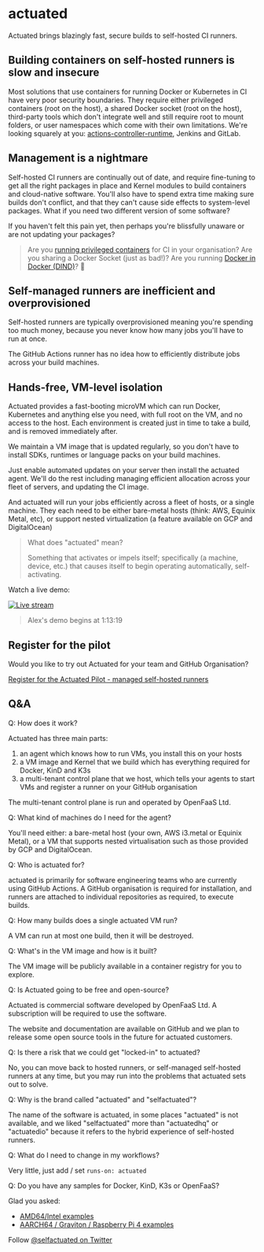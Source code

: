 # actuated

Actuated brings blazingly fast, secure builds to self-hosted CI runners.

## Building containers on self-hosted runners is slow and insecure

Most solutions that use containers for running Docker or Kubernetes in CI have very poor security boundaries. They require either privileged containers (root on the host), a shared Docker socket (root on the host), third-party tools which don't integrate well and still require root to mount folders, or user namespaces which come with their own limitations. We're looking squarely at you: [actions-controller-runtime](https://github.com/actions-runner-controller/actions-runner-controller), Jenkins and GitLab.

## Management is a nightmare

Self-hosted CI runners are continually out of date, and require fine-tuning to get all the right packages in place and Kernel modules to build containers and cloud-native software. You'll also have to spend extra time making sure builds don't conflict, and that they can't cause side effects to system-level packages. What if you need two different version of some software?

If you haven't felt this pain yet, then perhaps you're blissfully unaware or are not updating your packages?

> Are you [running privileged containers](https://learn.snyk.io/lessons/container-runs-in-privileged-mode/kubernetes/) for CI in your organisation? Are you sharing a Docker Socket (just as bad!)? Are you running [Docker in Docker (DIND)](https://jpetazzo.github.io/2015/09/03/do-not-use-docker-in-docker-for-ci/)? 🙈

## Self-managed runners are inefficient and overprovisioned

Self-hosted runners are typically overprovisioned meaning you're spending too much money, because you never know how many jobs you'll have to run at once.

The GitHub Actions runner has no idea how to efficiently distribute jobs across your build machines.

## Hands-free, VM-level isolation

Actuated provides a fast-booting microVM which can run Docker, Kubernetes and anything else you need, with full root on the VM, and no access to the host. Each environment is created just in time to take a build, and is removed immediately after.

We maintain a VM image that is updated regularly, so you don't have to install SDKs, runtimes or language packs on your build machines.

Just enable automated updates on your server then install the actuated agent. We'll do the rest including managing efficient allocation across your fleet of servers, and updating the CI image.

And actuated will run your jobs efficiently across a fleet of hosts, or a single machine. They each need to be either bare-metal hosts (think: AWS, Equinix Metal, etc), or support nested virtualization (a feature available on GCP and DigitalOcean)

> What does "actuated" mean?
> 
> Something that activates or impels itself; specifically (a machine, device, etc.) that causes itself to begin operating automatically, self-activating.

Watch a live demo:

[![Live stream](https://img.youtube.com/vi/CYCsa5e2vqg/hqdefault.jpg)](https://www.youtube.com/watch?v=CYCsa5e2vqg?t=4399)

> Alex's demo begins at 1:13:19

## Register for the pilot

Would you like to try out Actuated for your team and GitHub Organisation?

[Register for the Actuated Pilot - managed self-hosted runners](https://forms.gle/8XmpTTWXbZwWkfqT6)

## Q&A

Q: How does it work?

Actuated has three main parts:

1. an agent which knows how to run VMs, you install this on your hosts
2. a VM image and Kernel that we build which has everything required for Docker, KinD and K3s
3. a multi-tenant control plane that we host, which tells your agents to start VMs and register a runner on your GitHub organisation

The multi-tenant control plane is run and operated by OpenFaaS Ltd.

Q: What kind of machines do I need for the agent?

You'll need either: a bare-metal host (your own, AWS i3.metal or Equinix Metal), or a VM that supports nested virtualisation such as those provided by GCP and DigitalOcean.

Q: Who is actuated for?

actuated is primarily for software engineering teams who are currently using GitHub Actions. A GitHub organisation is required for installation, and runners are attached to individual repositories as required, to execute builds.

Q: How many builds does a single actuated VM run?

A VM can run at most one build, then it will be destroyed.

Q: What's in the VM image and how is it built?

The VM image will be publicly available in a container registry for you to explore.

Q: Is Actuated going to be free and open-source?

Actuated is commercial software developed by OpenFaaS Ltd. A subscription will be required to use the software. 

The website and documentation are available on GitHub and we plan to release some open source tools in the future for actuated customers. 

Q: Is there a risk that we could get "locked-in" to actuated?

No, you can move back to hosted runners, or self-managed self-hosted runners at any time, but you may run into the problems that actuated sets out to solve.

Q: Why is the brand called "actuated" and "selfactuated"?

The name of the software is actuated, in some places "actuated" is not available, and we liked "selfactuated" more than "actuatedhq" or "actuatedio" because it refers to the hybrid experience of self-hosted runners.

Q: What do I need to change in my workflows?

Very little, just add / set `runs-on: actuated`

Q: Do you have any samples for Docker, KinD, K3s or OpenFaaS?

Glad you asked:

* [AMD64/Intel examples](https://github.com/actuated-samples)
* [AARCH64 / Graviton / Raspberry Pi 4 examples](https://github.com/actuated-samples-arm64)

Follow [@selfactuated on Twitter](https://twitter.com/selfactuated)
